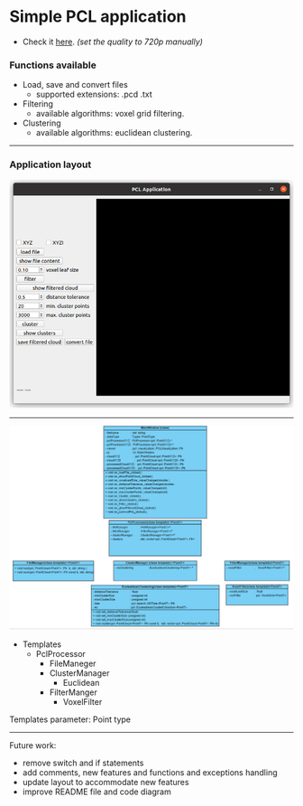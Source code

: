 # Simple PCL application
* Check it [here](https://drive.google.com/file/d/1E5WDR_QrXmQEPO-EXV3cmHHyO9Jrx7uP/view?usp=sharing).  *(set the quality to 720p manually)*
### Functions available
* Load, save and convert files
  * supported extensions: .pcd .txt
* Filtering
  * available algorithms: voxel grid filtering.
* Clustering
  * available algorithms: euclidean clustering.

___
### Application layout
![](media/layout.PNG)
___


  ![](media/diagram.PNG)
* Templates
  * PclProcessor
    * FileManeger
    * ClusterManager
      * Euclidean
    * FilterManger
      * VoxelFilter

Templates parameter: Point type
___
Future work:
- remove switch and if statements
- add comments, new features and functions  and exceptions handling
- update layout to accommodate new features
- improve README file and code diagram
